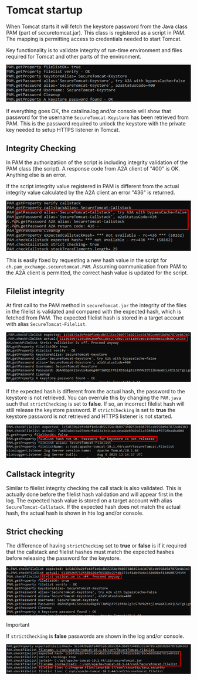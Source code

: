 # Tomcat startup

When Tomcat starts it will fetch the keystore password from the Java class PAM (part of securetomcat.jar). This class is registered as a script in PAM. The mapping is permitting access to credentials needed to start Tomcat. 

Key functionality is to validate integrity of run-time environment and files required for Tomcat and other parts of the environment. 

![Startup OK](/Docs/images/SecureTomcat-Startup-OK.png)

If everything goes OK, the catalina.log and/or console will show that password for the username `SecureTomcat-Keystore` has been retrieved from PAM. This is the password required to unlock the keystore with the private key needed to setup HTTPS listener in Tomcat.

## Integrity Checking

In PAM the authorizatiion of the script is including integrity validation of the PAM class (the script). A response code from A2A client of "400" is OK. Anything else is an error.

If the script integrity value registered in PAM is different from the actual integrity value calculated by the A2A client an error "436" is returned.

![Integrity failure](/Docs/images/SecureTomcat-Startup-IntegrityFailure.png)

This is easily fixed by requesting a new hash value in the script for `ch.pam_exchange.securetomcat.PAM`. Assuming communication from PAM to the A2A client is permitted, the correct hash value is updated for the script.

## Filelist integrity

At first call to the PAM method in `secureTomcat.jar` the integrity of the files in the filelist is validated and compared with the expected hash, which is fetched from PAM. The expected filelist hash is stored in a target account with alias `SecureTomcat-Filelist`. 

![Filelist actual hash](/Docs/images/SecureTomcat-Startup-Filelist-ActualHash.png)

If the expected hash is different from the actual hash, the password to the keystore is not retrieved. You can overrule this by changing the `PAM.java` such that `strictChecking` is set to **false**. If so, an incorrect filelist hash will still release the keystore password. If `strictChecking` is set to **true** the keystore password is not retrieved and HTTPS listener is not started.

![Filelist wrong hash](/Docs/images/SecureTomcat-Startup-Filelist-WrongHash.png)


## Callstack integrity

Similar to filelist integrity checking the call stack is also validated. This is actually done before the filelist hash validation and will appear first in the log. The expected hash value is stored on a target account with alias `SecureTomcat-Callstack`.  If the expected hash does not match the actual hash, the actual hash is shown in hte log and/or console.


## Strict checking

The difference of having `strictChecking` set to **true** or **false** is if it required that the callstack and filelist hashes must match the expected hashes before releasing the password for the keystore. 

![StrictCheck - false](/Docs/images/SecureTomcat-Startup-StrictCheck-False.png)

> [!IMPORTANT]
> If `strictChecking` is **false** passwords are shown in the log and/or console.

![StrictCheck - true](/Docs/images/SecureTomcat-Startup-StrictCheck-True.png)

